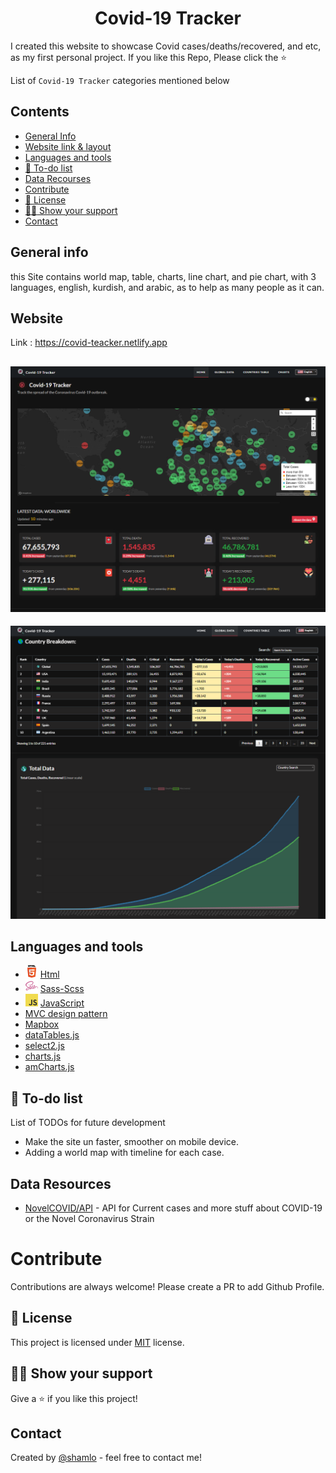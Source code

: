 <h1 align="center">Covid-19 Tracker</h1>

I created this website to showcase Covid cases/deaths/recovered, and etc, as my first personal project.
If you like this Repo, Please click the :star:

List of `Covid-19 Tracker` categories mentioned below

## Contents

-   [General Info](#general-info)
-   [Website link & layout](#website)
-   [Languages and tools](#languages-and-tools)
-   [🚧 To-do list](#to-do-list)
-   [Data Recourses](#data-recourses)
-   [Contribute](#contribute)
-   [:pencil: License](#license)
-   [:man_astronaut: Show your support](#show-your-support)
-   [Contact](#Contact)

## General info

this Site contains world map, table, charts, line chart, and pie chart, with 3 languages, english, kurdish, and arabic, as to help as many people as it can.

## Website

Link : https://covid-teacker.netlify.app

## <a href="https://covid-teacker.netlify.app/"><img src="https://raw.githubusercontent.com/shammlo/covid-19-Tracker/master/dist/img/covid-19tracker.png?token=AQUKQVOIVZZ366PF3P3FM5K7ZZ6YS" alt="Covid-19 Tracker" /></a>

<a href="https://covid-teacker.netlify.app/"><img src="https://raw.githubusercontent.com/shammlo/covid-19-Tracker/master/dist/img/covid-19tracker2.png?token=AQUKQVPIIDPWRGU5M5RB2M27ZZ62I" alt="Covid-19 Tracker" /></a>

## Languages and tools

-   <code><img height="20" src="https://raw.githubusercontent.com/github/explore/80688e429a7d4ef2fca1e82350fe8e3517d3494d/topics/html/html.png"></code> [Html](HTML)
-   <code><img height="20" src="https://raw.githubusercontent.com/github/explore/80688e429a7d4ef2fca1e82350fe8e3517d3494d/topics/sass/sass.png"></code> [Sass-Scss](sass-scss)
-   <code><img height="20" src="https://raw.githubusercontent.com/github/explore/80688e429a7d4ef2fca1e82350fe8e3517d3494d/topics/javascript/javascript.png"></code> [JavaScript](javascript)
-   [MVC design pattern](mvc)
-   [Mapbox](https://www.mapbox.com/)
-   [dataTables.js](https://datatables.net/)
-   [select2.js](https://select2.org/)
-   [charts.js](https://www.chartjs.org/)
-   [amCharts.js](https://www.amcharts.com/)

## 🚧 To-do list

List of TODOs for future development

-   Make the site un faster, smoother on mobile device.
-   Adding a world map with timeline for each case.

## Data Resources

-   [NovelCOVID/API](https://github.com/NovelCOVID/API) - API for Current cases and more stuff about COVID-19 or the Novel Coronavirus Strain

# Contribute

Contributions are always welcome! Please create a PR to add Github Profile.

## :pencil: License

This project is licensed under [MIT](https://opensource.org/licenses/MIT) license.

## :man_astronaut: Show your support

Give a ⭐️ if you like this project!

## Contact

Created by [@shamlo](https://www.facebook.com/shamlo.redzx/) - feel free to contact me!
